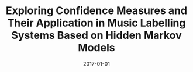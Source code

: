 ---
type: "paper"
title: "Exploring Confidence Measures and Their Application in Music Labelling Systems Based on Hidden Markov Models"
authors: ['Pauwels', ' J.', ' Fazekas', ' G.', ' Sandler', ' M.']
date: 2017-01-01
published_in: "Proceedings of the International Society for Music Information Retrieval Conference (ISMIR)"
---